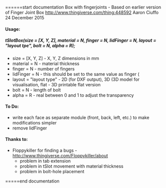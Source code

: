 ======start documentation
  Box with fingerjoints - Based on earlier version of Finger Joint Box
  http://www.thingiverse.com/thing:448592
  Aaron Ciuffo
  24 December 2015 


#### Usage:
 ##### tSlotBox(size = [X, Y, Z], material =  N, finger = N, lidFinger = N, layout = "layout tpe", bolt = N, alpha = R);
  * size = [X, Y, Z] - X, Y, Z dimensions in mm
  * material = N - material thickness
  * finger = N - number of fingers
  * lidFinger = N - this should be set to the same value as finger (
  * layout = "layout type" - 2D (for DXF output), 3D (3D model for visualisation, flat - 3D printable flat version
  * bolt = N - length of bolt
  * alpha = R - real between 0 and 1 to adjust the transparency


#### To Do:
  * write each face as separate module (front, back, left, etc.) to make modifications simpler 
  * remove lidFinger 



#### Thanks to: 
  * Floppykiller for finding a bugs - http://www.thingiverse.com/Floppykiller/about
    - problem in tab extension 
    - problem in tSlot movement with material thickness
    - problem in bolt-hole placement

=====end documentation
